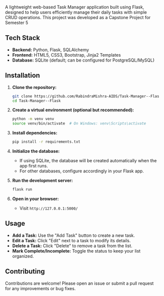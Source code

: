 A lightweight web-based Task Manager application built using Flask, designed to help users efficiently manage their daily tasks with simple CRUD operations. This project was developed as a Capstone Project for Semester 5

## Tech Stack

- **Backend:** Python, Flask, SQLAlchemy
- **Frontend:** HTML5, CSS3, Bootstrap, Jinja2 Templates
- **Database:** SQLite (default; can be configured for PostgreSQL/MySQL)

## Installation

1. **Clone the repository:**
    ```bash
    git clone https://github.com/RabindraMishra-AIDS/Task-Manager--Flask.git
    cd Task-Manager--Flask
    ```

2. **Create a virtual environment (optional but recommended):**
    ```bash
    python -m venv venv
    source venv/bin/activate  # On Windows: venv\Scripts\activate
    ```

3. **Install dependencies:**
    ```bash
    pip install -r requirements.txt
    ```

4. **Initialize the database:**
    - If using SQLite, the database will be created automatically when the app first runs.
    - For other databases, configure accordingly in your Flask app.

5. **Run the development server:**
    ```bash
    flask run
    ```

6. **Open in your browser:**
    - Visit `http://127.0.0.1:5000/`

## Usage

- **Add a Task:** Use the "Add Task" button to create a new task.
- **Edit a Task:** Click "Edit" next to a task to modify its details.
- **Delete a Task:** Click "Delete" to remove a task from the list.
- **Mark Complete/Incomplete:** Toggle the status to keep your list organized.
  
## Contributing

Contributions are welcome! Please open an issue or submit a pull request for any improvements or bug fixes.


